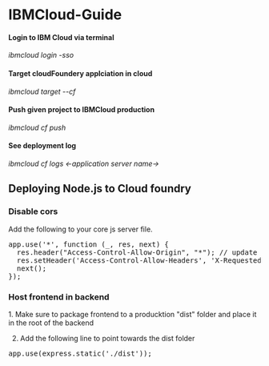 # IBMCloud-Guide

#### Login to IBM Cloud via terminal
<i>ibmcloud login -sso</i>

#### Target cloudFoundery applciation in cloud
<i>ibmcloud target --cf </i>

#### Push given project to IBMCloud production
<i>ibmcloud cf push</i>

#### See deployment log <br>
<i>ibmcloud cf logs <-application server name-> </i>

<h2>Deploying Node.js to Cloud foundry</h2>

<h3>Disable cors</h3>
Add the following to your core js server file. <br>
<pre>
app.use('*', function (_, res, next) {
  res.header("Access-Control-Allow-Origin", "*"); // update to match the domain you will make the request from
  res.setHeader('Access-Control-Allow-Headers', 'X-Requested-With,Content-Length,content-type,Authorization');
  next();
});
</pre>

<h3>Host frontend in backend</h3>
1. Make sure to package frontend to a producktion "dist" folder and place it in the root of the backend <br>

2. Add the following line to point towards the dist folder <br>
<pre>
app.use(express.static('./dist'));
</pre>
